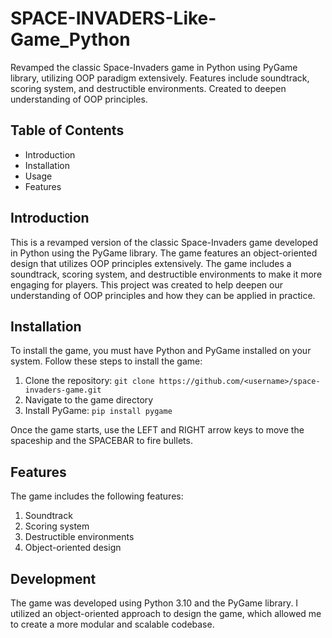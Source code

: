 # SPACE-INVADERS-Like-Game_Python

Revamped the classic Space-Invaders game in Python using PyGame library, utilizing OOP paradigm extensively. Features include soundtrack, scoring system, and destructible environments. Created to deepen understanding of OOP principles.

## Table of Contents

* Introduction
* Installation
* Usage
* Features

## Introduction

This is a revamped version of the classic Space-Invaders game developed in Python using the PyGame library. The game features an object-oriented design that utilizes OOP principles extensively. The game includes a soundtrack, scoring system, and destructible environments to make it more engaging for players. This project was created to help deepen our understanding of OOP principles and how they can be applied in practice.

## Installation

To install the game, you must have Python and PyGame installed on your system. Follow these steps to install the game:


1. Clone the repository: `git clone https://github.com/<username>/space-invaders-game.git`
2. Navigate to the game directory
3. Install PyGame: `pip install pygame`

Once the game starts, use the LEFT and RIGHT arrow keys to move the spaceship and the SPACEBAR to fire bullets.

## Features

The game includes the following features:

1. Soundtrack
2. Scoring system
3. Destructible environments
4. Object-oriented design

## Development

The game was developed using Python 3.10 and the PyGame library. I utilized an object-oriented approach to design the game, which allowed me to create a more modular and scalable codebase. 
